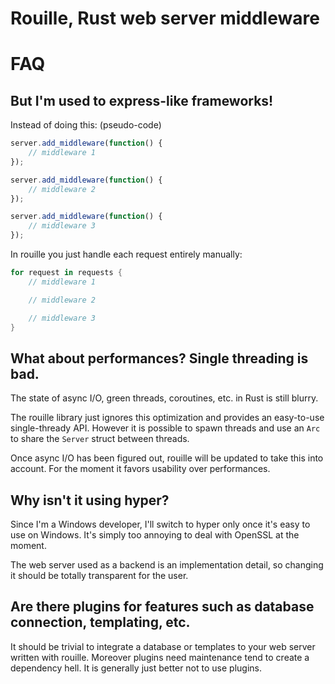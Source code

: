 # Rouille, Rust web server middleware




# FAQ

## But I'm used to express-like frameworks!

Instead of doing this: (pseudo-code)

```js
server.add_middleware(function() {
    // middleware 1
});

server.add_middleware(function() {
    // middleware 2
});

server.add_middleware(function() {
    // middleware 3
});
```

In rouille you just handle each request entirely manually:

```rust
for request in requests {
    // middleware 1

    // middleware 2

    // middleware 3
}
```

## What about performances? Single threading is bad.

The state of async I/O, green threads, coroutines, etc. in Rust is still blurry.

The rouille library just ignores this optimization and provides an easy-to-use single-thready
API. However it is possible to spawn threads and use an `Arc` to share the `Server` struct
between threads.

Once async I/O has been figured out, rouille will be updated to take this into account. For the
moment it favors usability over performances.

## Why isn't it using hyper?

Since I'm a Windows developer, I'll switch to hyper only once it's easy to use on Windows.
It's simply too annoying to deal with OpenSSL at the moment.

The web server used as a backend is an implementation detail, so changing it should be
totally transparent for the user.

## Are there plugins for features such as database connection, templating, etc.

It should be trivial to integrate a database or templates to your web server written with
rouille. Moreover plugins need maintenance tend to create a dependency hell. It is generally
just better not to use plugins.
